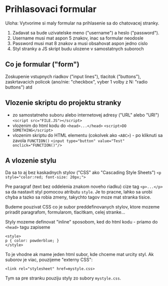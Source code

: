 Prihlasovaci formular
=====================

Uloha: Vytvorime si maly formular na prihlasenie sa do chatovacej stranky.

1. Zadavat sa bude uzivatelske meno ("username") a heslo ("password").
2. Username musi mat aspon 5 znakov, inac sa formular neodosle
3. Password musi mat 8 znakov a musi obsahovat aspon jedno cislo
4. Styl stranky a JS skript budu ulozene v samostatnych suboroch

Co je formular ("form")
-----------------------
Zoskupenie vstupnych riadkov ("input lines"), tlacitok ("buttons"), zaskrtavacich policok (ano/nie: "checkbox", vyber 1 volby z N: "radio buttons") atd

Vlozenie skriptu do projektu stranky
------------------------------------
* zo samostatneho suboru alebo internetovej adresy ("URL" alebo "URI")
  `<script src="FILE.JS"></script>`
* vlozenim do html kodu do `<head>...</head>`
  `<script>DO SOMETHING</script>`
* vlozenim skriptu do HTML elementu (cokolvek ako `<ABC>`) - po kliknuti sa zavola `FUNCTION()`
  `<input type="button" value="Test" onclick="FUNCTION()"/>`

A vlozenie stylu
----------------
Da sa to aj bez kaskadnych stylov ("CSS" ako "Cascading Style Sheets")
`<p style="color:red; font-size: 20px;">`

Pre paragraf (text bez oddelenia znakom noveho riadku) cize tag `<p>...</p>` sa da nastavit styl pomocou
atributu `style`. Je to pracne, lahko sa urobi chyba a tazko sa robia zmeny, takychto tagov moze mat stranka tisice.

Budeme pouzivat CSS co je subor preddefinovanych stylov, ktore mozeme priradit paragrafom, formularom, tlacitkam, celej stranke...

Styly mozeme definovat "inline" sposobom, ked do html kodu - priamo do `<head>` tagu zapiseme
```code
<style>
p { color: powderblue; }
</style>
```

To je vhodne ak mame jeden html subor, kde chceme mat urcity styl. Ak suborov je viac, pouzijeme "externy CSS":

```code
<link rel="stylesheet" href=mystyle.css>
```
Tym sa pre stranku pouziju styly zo subory `mystyle.css`.
